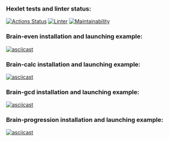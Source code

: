 ### Hexlet tests and linter status:
[![Actions Status](https://github.com/Panasi/frontend-project-lvl1/workflows/hexlet-check/badge.svg)](https://github.com/Panasi/frontend-project-lvl1/actions)
[![Linter](https://github.com/Panasi/frontend-project-lvl1/actions/workflows/linter.yml/badge.svg)](https://github.com/Panasi/frontend-project-lvl1/actions/workflows/linter.yml)
[![Maintainability](https://api.codeclimate.com/v1/badges/a99a88d28ad37a79dbf6/maintainability)](https://codeclimate.com/github/codeclimate/codeclimate/maintainability)

### Brain-even installation and launching example:
[![asciicast](https://asciinema.org/a/413642.svg)](https://asciinema.org/a/413642)

### Brain-calc installation and launching example:
[![asciicast](https://asciinema.org/a/413643.svg)](https://asciinema.org/a/413643)

### Brain-gcd installation and launching example:
[![asciicast](https://asciinema.org/a/413652.svg)](https://asciinema.org/a/413652)

### Brain-progression installation and launching example:
[![asciicast](https://asciinema.org/a/413670.svg)](https://asciinema.org/a/413670)